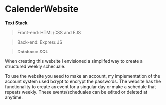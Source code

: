 # CalenderWebsite

**Text Stack**

>Front-end: HTML/CSS and EJS

>Back-end: Express JS

>Database: SQL

When creating this website I envisioned a simplifed way to create a structured weekly scheduale.

To use the website you need to make an account, my implementation of the account system used bcrypt to encrypt the passwords. 
The website has the functionality to create an event for a singular day or make a schedule that repeats weekly. These events/scheduales can be edited or deleted at anytime.


